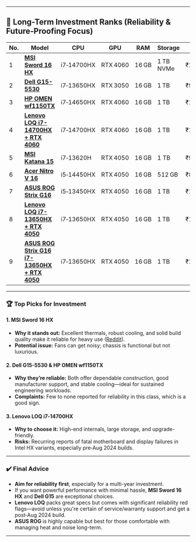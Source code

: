 
---

## 🔧 Long-Term Investment Ranks (Reliability & Future‑Proofing Focus)

| No. | Model                                                                     | CPU        | GPU      | RAM   | Storage   | Price     |
| --- | ------------------------------------------------------------------------- | ---------- | -------- | ----- | --------- | --------- |
| 1   | [**MSI Sword 16 HX**](https://amzn.in/d/exoV14L)                          | i7‑14700HX | RTX 4060 | 16 GB | 1 TB NVMe | ₹1,29,990 |
| 2   | [**Dell G15-5530**](https://amzn.in/d/e0veCWG)                            | i7‑13650HX | RTX 3050 | 16 GB | 1 TB      | ₹95,710   |
| 3   | [**HP OMEN wf1150TX**](https://amzn.in/d/3mynsv8)                         | i7‑14650HX | RTX 4060 | 16 GB | 1 TB      | ₹1,18,950 |
| 4   | [**Lenovo LOQ i7-14700HX + RTX 4060**](https://amzn.in/d/eCp1haf)         | i7‑14700HX | RTX 4060 | 16 GB | 1 TB      | ₹1,39,200 |
| 5   | [**MSI Katana 15**](https://amzn.in/d/8rbgTWJ)                            | i7‑13620H  | RTX 4050 | 16 GB | 1 TB      | ₹95,999   |
| 6   | [**Acer Nitro V 16**](https://amzn.in/d/ak0kGMt)                          | i5‑14450HX | RTX 4050 | 16 GB | 512 GB    | ₹84,990   |
| 7   | [**ASUS ROG Strix G16**](https://amzn.in/d/foNlfTb)                       | i5‑13450HX | RTX 4050 | 16 GB | 1 TB      | ₹1,08,990 |
| 8   | [**Lenovo LOQ i7-13650HX + RTX 4050**](https://amzn.in/d/cIyRulM)         | i7‑13650HX | RTX 4050 | 16 GB | 1 TB      | ₹1,10,500 |
| 9   | [**ASUS ROG Strix G16 i7-13650HX + RTX 4050**](https://amzn.in/d/64ExOKT) | i7‑13650HX | RTX 4050 | 16 GB | 1 TB      | ₹1,13,990 |

---

### 🏆 Top Picks for Investment

#### 1. MSI Sword 16 HX

* **Why it stands out:** Excellent thermals, robust cooling, and solid build quality make it reliable for heavy use ([Reddit](https://www.reddit.com/r/MSILaptops/comments/1imyeb3?utm_source=chatgpt.com)).
* **Potential issue:** Fans can get noisy; chassis is functional but not luxurious.

#### 2. Dell G15-5530 & HP OMEN wf1150TX

* **Why they’re reliable:** Both offer dependable construction, good manufacturer support, and stable cooling—ideal for sustained engineering workloads.
* **Complaints:** Few to none reported for reliability in this class, which is a good sign.

#### 3. Lenovo LOQ i7‑14700HX

* **Why to choose it:** High-end internals, large storage, and upgrade-friendly.
* **Risks:** Recurring reports of fatal motherboard and display failures in Intel HX variants, especially pre‑Aug 2024 builds.

---

### ✔️ Final Advice

* **Aim for reliability first**, especially for a multi-year investment.
* If you want powerful performance with minimal hassle, **MSI Sword 16 HX** and **Dell G15** are exceptional choices.
* **Lenovo LOQ** packs great specs but comes with significant reliability red flags—avoid unless you're certain of service/warranty support and get a post‑Aug 2024 build.
* **ASUS ROG** is highly capable but best for those comfortable with managing heat and noise long-term.

---
